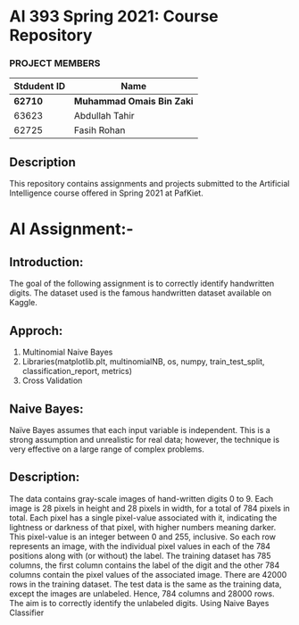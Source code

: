 # AI 393 Spring 2021: Course Repository

### PROJECT MEMBERS
Stdudent ID | Name
------------ | -------------
**62710** | **Muhammad Omais Bin Zaki** 
63623 | Abdullah Tahir
62725 | Fasih Rohan


## Description 
This repository contains assignments and projects submitted to the Artificial Intelligence course offered in Spring 2021 at PafKiet.

# AI Assignment:-

## Introduction:
The goal of the following assignment is to correctly identify handwritten digits. The dataset used is the famous handwritten dataset available on Kaggle.

## Approch:
1. Multinomial Naive Bayes
2. Libraries(matplotlib.plt, multinomialNB, os, numpy, train_test_split, classification_report, metrics)
3. Cross Validation

## Naive Bayes:
Naïve Bayes assumes that each input variable is independent. This is a strong assumption and unrealistic for real data; however, the technique is very effective on a large range of complex problems.

## Description: 
The data contains gray-scale images of hand-written digits 0 to 9. Each image is 28 pixels in height and 28 pixels in width, for a total of 784 pixels in total. Each pixel has a single pixel-value associated with it, indicating the lightness or darkness of that pixel, with higher numbers meaning darker. This pixel-value is an integer between 0 and 255, inclusive. So each row represents an image, with the individual pixel values in each of the 784 positions along with (or without) the label.
The training dataset has 785 columns, the first column contains the label of the digit and the other 784 columns contain the pixel values of the associated image. There are 42000 rows in the training dataset. The test data is the same as the training data, except the images are unlabeled. Hence, 784 columns and 28000 rows.
The aim is to correctly identify the unlabeled digits. Using Naive Bayes Classifier




